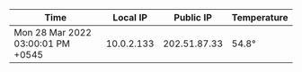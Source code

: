 | Time     | Local IP | Public IP | Temperature |
| ----------- | ----------- | ----------- | ----------- |
| Mon 28 Mar 2022 03:00:01 PM +0545      | 10.0.2.133     | 202.51.87.33  | 54.8° |

